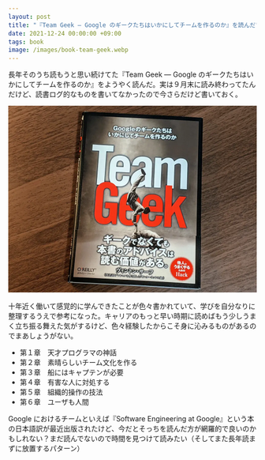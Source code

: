 ```yaml
---
layout: post
title: "『Team Geek ― Google のギークたちはいかにしてチームを作るのか』を読んだ"
date: 2021-12-24 00:00:00 +09:00
tags: book
image: /images/book-team-geek.webp
---
```


長年そのうち読もうと思い続けてた『Team Geek ― Google のギークたちはいかにしてチームを作るのか』をようやく読んだ。実は９月末に読み終わってたんだけど、読書ログ的なものを書いてなかったので今さらだけど書いておく。

![表紙](/images/book-team-geek.webp)

十年近く働いて感覚的に学んできたことが色々書かれていて、学びを自分なりに整理するうえで参考になった。キャリアのもっと早い時期に読めばもう少しうまく立ち振る舞えた気がするけど、色々経験したからこそ身に沁みるものがあるのでまあしょうがない。

- 第１章　天才プログラマの神話
- 第２章　素晴らしいチーム文化を作る
- 第３章　船にはキャプテンが必要
- 第４章　有害な人に対処する
- 第５章　組織的操作の技法
- 第６章　ユーザも人間

Google におけるチームといえば『Software Engineering at Google』という本の日本語訳が最近出版されたけど、今だとそっちを読んだ方が網羅的で良いのかもしれない？まだ読んでないので時間を見つけて読みたい（そしてまた長年読まずに放置するパターン）